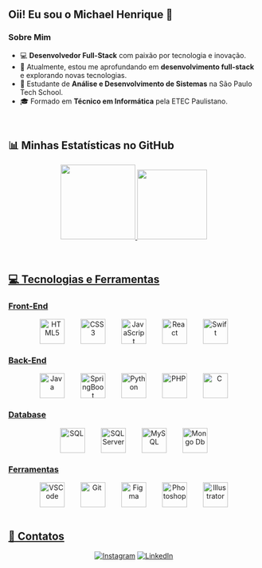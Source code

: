 ## Oii! Eu sou o Michael Henrique 👋

### Sobre Mim

- 💻 **Desenvolvedor Full-Stack** com paixão por tecnologia e inovação.
- 🔭 Atualmente, estou me aprofundando em **desenvolvimento full-stack** e explorando novas tecnologias.
- 🌱 Estudante de **Análise e Desenvolvimento de Sistemas** na São Paulo Tech School.
- 🎓 Formado em **Técnico em Informática** pela ETEC Paulistano.
  
<br>

## 📊 Minhas Estatísticas no GitHub

<div align="center" display="inline-block">
  <a href="https://github.com/zzzmikej">
    <img height="150px" src="https://github-readme-stats.vercel.app/api?username=zzzmikej&show_icons=true&theme=react&include_all_commits=true&count_private=true"/>
    <img height="140px" src="https://github-readme-stats.vercel.app/api/top-langs/?username=zzzmikej&layout=compact&langs_count=7&theme=react" />
</div>
<br>
  
<br>

## 💻 Tecnologias e Ferramentas

### Front-End
<div align="center" style="display: flex; justify-content: center; gap: 2rem; flex-wrap: wrap;">
  <img width="50px" src="https://cdn.jsdelivr.net/gh/devicons/devicon/icons/html5/html5-original.svg" alt="HTML5" title="HTML5"/>
  <img width="50px" src="https://cdn.jsdelivr.net/gh/devicons/devicon/icons/css3/css3-original.svg" alt="CSS3" title="CSS3"/>
  <img width="50px" src="https://cdn.jsdelivr.net/gh/devicons/devicon/icons/javascript/javascript-plain.svg" alt="JavaScript" title="JavaScript"/>
  <img width="50px" src="https://cdn.jsdelivr.net/gh/devicons/devicon/icons/react/react-original.svg" alt="React" title="React"/>
  <img width="50px" src="https://cdn.jsdelivr.net/gh/devicons/devicon/icons/swift/swift-original.svg" alt="Swift" title="Swift"/>
</div>

### Back-End
<div align="center" style="display: flex; justify-content: center; gap: 2rem; flex-wrap: wrap;">
  <img width="50px" src="https://cdn.jsdelivr.net/gh/devicons/devicon/icons/java/java-original.svg" alt="Java" title="Java"/>
  <img width="50px" src="https://cdn.jsdelivr.net/gh/devicons/devicon/icons/spring/spring-original.svg" alt="SpringBoot" title="SpringBoot"/>
  <img width="50px" src="https://cdn.jsdelivr.net/gh/devicons/devicon/icons/python/python-original.svg" alt="Python" title="Python"/>
  <img width="50px" src="https://cdn.jsdelivr.net/gh/devicons/devicon/icons/php/php-original.svg" alt="PHP" title="PHP"/>
  <img width="50px" src="https://cdn.jsdelivr.net/gh/devicons/devicon/icons/c/c-original.svg" alt="C" title="C"/>
</div>

### Database
<div align="center" style="display: flex; justify-content: center; gap: 2rem; flex-wrap: wrap;">
  <img width="50px" src="https://cdn.jsdelivr.net/gh/devicons/devicon/icons/microsoftsql/microsoftsql-original.svg" alt="SQL" title="SQL"/>
  <img width="50px" src="https://cdn.jsdelivr.net/gh/devicons/devicon/icons/microsoftsqlserver/microsoftsqlserver-plain.svg" alt="SQL Server" title="SQL Server"/>
  <img width="50px" src="https://cdn.jsdelivr.net/gh/devicons/devicon/icons/mysql/mysql-original.svg" alt="MySQL" title="MySQL"/>
  <img width="50px" src="https://cdn.jsdelivr.net/gh/devicons/devicon/icons/mongodb/mongodb-original.svg" alt="Mongo Db" title="Mongo Db">
</div>

### Ferramentas
<div align="center" style="display: flex; justify-content: center; gap: 2rem; flex-wrap: wrap;">
  <img width="50px" src="https://cdn.jsdelivr.net/gh/devicons/devicon/icons/vscode/vscode-original.svg" alt="VSCode" title="VSCode"/>
  <img width="50px" src="https://cdn.jsdelivr.net/gh/devicons/devicon/icons/git/git-original.svg" alt="Git" title="Git"/>
  <img width="50px" src="https://cdn.jsdelivr.net/gh/devicons/devicon/icons/figma/figma-original.svg" alt="Figma" title="Figma"/>
  <img width="50px" src="https://cdn.jsdelivr.net/gh/devicons/devicon/icons/photoshop/photoshop-plain.svg" alt="Photoshop" title="Photoshop"/>
  <img width="50px" src="https://cdn.jsdelivr.net/gh/devicons/devicon/icons/illustrator/illustrator-plain.svg" alt="Illustrator" title="Illustrator"/>
</div>

<br>

## 📩 Contatos

<div align="center">
  <a href="https://www.instagram.com/zzz.mike" target="_blank"><img src="https://img.shields.io/badge/-Instagram-%23E4405F?style=for-the-badge&logo=instagram&logoColor=white" alt="Instagram" title="Instagram"/></a>
  <a href="https://www.linkedin.com/in/michaelhenriqueteixeira/" target="_blank"><img src="https://img.shields.io/badge/-LinkedIn-%230077B5?style=for-the-badge&logo=linkedin&logoColor=white" alt="LinkedIn" title="LinkedIn"/></a> 
</div>